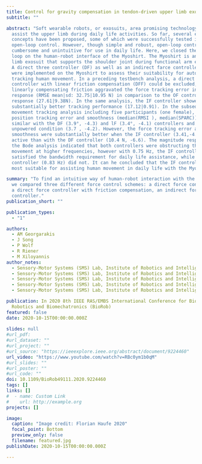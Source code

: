 ```yaml
---
title: Control for gravity compensation in tendon-driven upper limb exosuits
subtitle: ""

abstract: "Soft wearable robots, or exosuits, area promising technology to
  assist the upper limb during daily life activities. So far, several exosuit
  concepts have been proposed, some of which were successfully tested in
  open-loop control. However, though simple and robust, open-loop control is
  cumbersome and unintuitive for use in daily life. Here, we closed the control
  loop on the human-robot interface of the Myoshirt. The Myoshirt is an upper
  limb exosuit that supports the shoulder joint during functional arm elevation.
  A direct three controller (DF) as well as an indirect farce controller (IF)
  were implemented on the Myoshirt to assess their suitability for autonomously
  tracking human movement. In a preceding testbench analysis, a direct force
  controller with linear friction compensation (DFF) could be excluded, as
  linearly compensating friction aggravated the force tracking error in the ramp
  response (RMSE mean|sd: 32.75|10.95 N) in comparison to the OF controller ramp
  response (27.61|9.38N). In the same analysis, the IF controller showed
  substantially better tracking performance (17.12|0.91). In the subsequent
  movement tracking analysis including five participants (one female), the
  position tracking error and smoothness (median(RMSI ), median(SPARC)) were
  similar with the DF (3.9°, -4.3) and lF (3.4°, -4.1) controllers and in an
  unpowered condition (3.7 , -4.2). However, the force tracking error and
  smoothness were substantially better when the IF controller (3.41,-4.5) was
  active than with the DF controller (10.4 N, -6.6). The magnitude response in
  the Bode analysis indicated that both controllers were obstructing the human
  movement at higher frequencies, however with 0.75 Hz, the IF controller
  satisfied the bandwidth requirement for daily life assistance, while the DF
  controller (0.83 Hz) did not. It can he concluded that the IF controller is
  most suitable for assisting human movement in daily life with the Myoshirt."

summary: "To find an intuitive way of human-robot interaction with the Myoshirt,
  we compared three different force control schemes: a direct force controller,
  a direct force controller with friction compensation, an indirect force
  controller."
publication_short: ""  

publication_types:
  - "1"

authors:
  - AM Georgarakis
  - J Song
  - P Wolf
  - R Riener
  - M Xiloyannis
author_notes:
  - Sensory-Motor Systems (SMS) Lab, Institute of Robotics and Intelligent Systems (IRIS), ETH Zurich, Switzerland
  - Sensory-Motor Systems (SMS) Lab, Institute of Robotics and Intelligent Systems (IRIS), ETH Zurich, Switzerland
  - Sensory-Motor Systems (SMS) Lab, Institute of Robotics and Intelligent Systems (IRIS), ETH Zurich, Switzerland
  - Sensory-Motor Systems (SMS) Lab, Institute of Robotics and Intelligent Systems (IRIS), ETH Zurich, Switzerland
  - Sensory-Motor Systems (SMS) Lab, Institute of Robotics and Intelligent Systems (IRIS), ETH Zurich, Switzerland

publication: In 2020 8th IEEE RAS/EMBS International Conference for Biomedical
  Robotics and Biomechatronics (BioRob)
featured: false
date: 2020-10-15T00:00:00.000Z
    
slides: null
#url_pdf: 
#url_dataset: ""
#url_project: ""
#url_source: "https://ieeexplore.ieee.org/abstract/document/9224460"
url_video: "https://www.youtube.com/watch?v=RBc0ym1b0qM"
#url_slides: ""
#url_poster: ""
#url_code: ""
doi: 10.1109/BioRob49111.2020.9224460
tags: []
links: []
#  - name: Custom Link
#    url: http://example.org
projects: []

image:
  caption: "Image credit: Florian Haufe 2020"
  focal_point: Bottom
  preview_only: false
  filename: featured.jpg
publishDate: 2020-10-15T00:00:00.000Z

---
```

